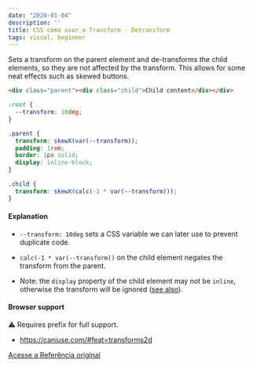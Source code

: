 ```yaml
---
date: "2020-01-04"
description: ''
title: CSS como usar o Transform - Detransform
tags: visual, beginner
---
```


Sets a transform on the parent element and de-transforms the child elements, so they are not affected by the transform.
This allows for some neat effects such as skewed buttons.

```html
<div class="parent"><div class="child">Child content</div></div>
```

```css
:root {
  --transform: 10deg;
}

.parent {
  transform: skewX(var(--transform));
  padding: 1rem;
  border: 1px solid;
  display: inline-block;
}

.child {
  transform: skewX(calc(-1 * var(--transform)));
}
```

#### Explanation

- `--transform: 10deg` sets a CSS variable we can later use to prevent duplicate code.
- `calc(-1 * var(--transform))` on the child element negates the transform from the parent.

- Note: the `display` property of the child element may not be `inline`, otherwise the transform will be ignored ([see also](https://drafts.csswg.org/css-transforms-1/#terminology)).

#### Browser support

<span class="snippet__support-note">⚠️ Requires prefix for full support.</span>

- https://caniuse.com/#feat=transforms2d

[Acesse a Referência original](http://github.com/30-seconds/)
